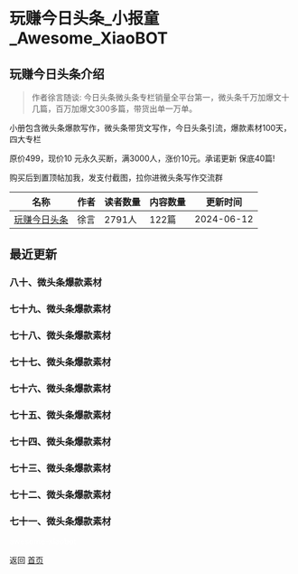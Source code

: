 # 玩赚今日头条_小报童_Awesome_XiaoBOT

## 玩赚今日头条介绍
> 作者徐言随谈: 今日头条微头条专栏销量全平台第一，微头条千万加爆文十几篇，百万加爆文300多篇，带货出单一万单。    
    
小册包含微头条爆款写作，微头条带货文写作，今日头条引流，爆款素材100天，四大专栏    
    
原价499，现价10 元永久买断，满3000人，涨价10元。承诺更新 保底40篇!    
    
购买后到置顶帖加我，发支付截图，拉你进微头条写作交流群  
  


|名称|作者|读者数量|内容数量|更新时间|
|---|---|---|---|---|
|[玩赚今日头条](https://xiaobot.net/p/xuyansuitan?refer=9c3f1c95-a052-465a-9902-f6d75080262a)|徐言|2791人|122篇|2024-06-12|

## 最近更新
### 八十、微头条爆款素材

### 七十九、微头条爆款素材

### 七十八、微头条爆款素材

### 七十七、微头条爆款素材

### 七十六、微头条爆款素材

### 七十五、微头条爆款素材

### 七十四、微头条爆款素材

### 七十三、微头条爆款素材

### 七十二、微头条爆款素材

### 七十一、微头条爆款素材


<a href="https://github.com/Reno9527/awesome-xiaobot" style="color: white; text-decoration: none;">awesome-xiaobot</a>

返回 [首页](../README.md)
